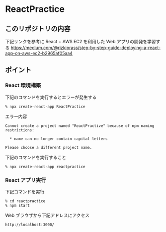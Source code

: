 # ReactPractice
## このリポジトリの内容
下記リンクを参考に React + AWS EC2 を利用した Web アプリの開発を学習する
https://medium.com/@rizkiprass/step-by-step-guide-deploying-a-react-app-on-aws-ec2-b2965af05aa4

## ポイント
### React 環境構築
下記のコマンドを実行するとエラーが発生する
```
% npx create-react-app ReactPractice 
```

エラー内容
```
Cannot create a project named "ReactPractive" because of npm naming restrictions:

  * name can no longer contain capital letters

Please choose a different project name.
```

下記のコマンドを実行すること
```
% npx create-react-app reactpractice 
```

### React アプリ実行
下記コマンドを実行
```
% cd reactpractice
% npm start
```
Web ブラウザから下記アドレスにアクセス
```
http://localhost:3000/
```